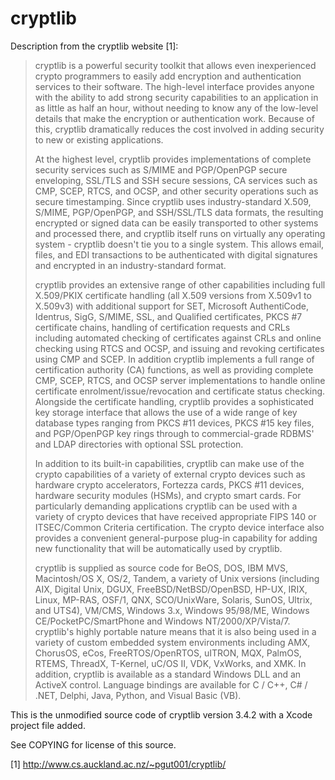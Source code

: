 cryptlib
========

Description from the cryptlib website [1]:

> cryptlib is a powerful security toolkit that allows even inexperienced crypto
> programmers to easily add encryption and authentication services to their
> software. The high-level interface provides anyone with the ability to add
> strong security capabilities to an application in as little as half an hour,
> without needing to know any of the low-level details that make the encryption
> or authentication work. Because of this, cryptlib dramatically reduces the
> cost involved in adding security to new or existing applications.
> 
> At the highest level, cryptlib provides implementations of complete security
> services such as S/MIME and PGP/OpenPGP secure enveloping, SSL/TLS and SSH
> secure sessions, CA services such as CMP, SCEP, RTCS, and OCSP, and other
> security operations such as secure timestamping. Since cryptlib uses
> industry-standard X.509, S/MIME, PGP/OpenPGP, and SSH/SSL/TLS data formats,
> the resulting encrypted or signed data can be easily transported to other
> systems and processed there, and cryptlib itself runs on virtually any
> operating system - cryptlib doesn't tie you to a single system. This allows
> email, files, and EDI transactions to be authenticated with digital signatures
> and encrypted in an industry-standard format.
> 
> cryptlib provides an extensive range of other capabilities including full
> X.509/PKIX certificate handling (all X.509 versions from X.509v1 to X.509v3)
> with additional support for SET, Microsoft AuthentiCode, Identrus, SigG,
> S/MIME, SSL, and Qualified certificates, PKCS #7 certificate chains, handling
> of certification requests and CRLs including automated checking of
> certificates against CRLs and online checking using RTCS and OCSP, and issuing
> and revoking certificates using CMP and SCEP. In addition cryptlib implements
> a full range of certification authority (CA) functions, as well as providing
> complete CMP, SCEP, RTCS, and OCSP server implementations to handle online
> certificate enrolment/issue/revocation and certificate status checking.
> Alongside the certificate handling, cryptlib provides a sophisticated key
> storage interface that allows the use of a wide range of key database types
> ranging from PKCS #11 devices, PKCS #15 key files, and PGP/OpenPGP key rings
> through to commercial-grade RDBMS' and LDAP directories with optional SSL
> protection.
> 
> In addition to its built-in capabilities, cryptlib can make use of the crypto
> capabilities of a variety of external crypto devices such as hardware crypto
> accelerators, Fortezza cards, PKCS #11 devices, hardware security modules
> (HSMs), and crypto smart cards. For particularly demanding applications
> cryptlib can be used with a variety of crypto devices that have received
> appropriate FIPS 140 or ITSEC/Common Criteria certification. The crypto device
> interface also provides a convenient general-purpose plug-in capability for
> adding new functionality that will be automatically used by cryptlib.
> 
> cryptlib is supplied as source code for BeOS, DOS, IBM MVS, Macintosh/OS X,
> OS/2, Tandem, a variety of Unix versions (including AIX, Digital Unix, DGUX,
> FreeBSD/NetBSD/OpenBSD, HP-UX, IRIX, Linux, MP-RAS, OSF/1, QNX, SCO/UnixWare,
> Solaris, SunOS, Ultrix, and UTS4), VM/CMS, Windows 3.x, Windows 95/98/ME,
> Windows CE/PocketPC/SmartPhone and Windows NT/2000/XP/Vista/7. cryptlib's
> highly portable nature means that it is also being used in a variety of custom
> embedded system environments including AMX, ChorusOS, eCos, FreeRTOS/OpenRTOS,
> uITRON, MQX, PalmOS, RTEMS, ThreadX, T-Kernel, uC/OS II, VDK, VxWorks, and
> XMK. In addition, cryptlib is available as a standard Windows DLL and an
> ActiveX control. Language bindings are available for C / C++, C# / .NET,
> Delphi, Java, Python, and Visual Basic (VB).

This is the unmodified source code of cryptlib version 3.4.2 with a Xcode
project file added.

See COPYING for license of this source.

[1] http://www.cs.auckland.ac.nz/~pgut001/cryptlib/
